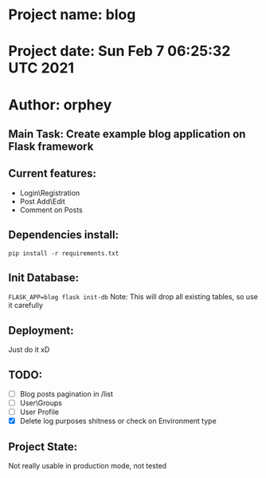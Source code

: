 # Project name: blog
# Project date: Sun Feb  7 06:25:32 UTC 2021
# Author: orphey
## Main Task:  Create example blog application on Flask framework

## Current features:
* Login\Registration
* Post Add\Edit
* Comment on Posts

## Dependencies install:

```pip install -r requirements.txt```

## Init Database:

```FLASK_APP=blog flask init-db```
Note: This will drop all existing tables, so use it carefully

## Deployment:
Just do it xD

## TODO:
- [ ] Blog posts pagination in /list
- [ ] User\Groups 
- [ ] User Profile
- [x] Delete log purposes shitness or check on Environment type

## Project State:
Not really usable in production mode, not tested